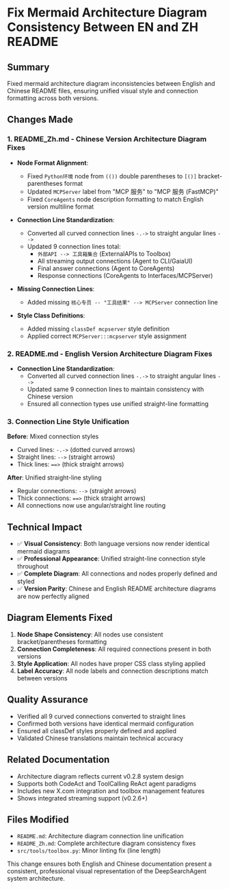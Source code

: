 # Fix Mermaid Architecture Diagram Consistency Between EN and ZH README

## Summary
Fixed mermaid architecture diagram inconsistencies between English and Chinese README files, ensuring unified visual style and connection formatting across both versions.

## Changes Made

### 1. README_Zh.md - Chinese Version Architecture Diagram Fixes
- **Node Format Alignment**: 
  - Fixed `Python环境` node from `(())` double parentheses to `[()]` bracket-parentheses format
  - Updated `MCPServer` label from "MCP 服务" to "MCP 服务 (FastMCP)" 
  - Fixed `CoreAgents` node description formatting to match English version multiline format

- **Connection Line Standardization**:
  - Converted all curved connection lines `-.->` to straight angular lines `-->`
  - Updated 9 connection lines total:
    - `外部API --> 工具箱集合` (ExternalAPIs to Toolbox)
    - All streaming output connections (Agent to CLI/GaiaUI)
    - Final answer connections (Agent to CoreAgents)
    - Response connections (CoreAgents to Interfaces/MCPServer)

- **Missing Connection Lines**:
  - Added missing `核心专员 -- "工具结果" --> MCPServer` connection line

- **Style Class Definitions**:
  - Added missing `classDef mcpserver` style definition
  - Applied correct `MCPServer:::mcpserver` style assignment

### 2. README.md - English Version Architecture Diagram Fixes  
- **Connection Line Standardization**: 
  - Converted all curved connection lines `-.->` to straight angular lines `-->`
  - Updated same 9 connection lines to maintain consistency with Chinese version
  - Ensured all connection types use unified straight-line formatting

### 3. Connection Line Style Unification
**Before**: Mixed connection styles
- Curved lines: `-.->` (dotted curved arrows)
- Straight lines: `-->` (straight arrows)
- Thick lines: `==>` (thick straight arrows)

**After**: Unified straight-line styling
- Regular connections: `-->` (straight arrows)
- Thick connections: `==>` (thick straight arrows)  
- All connections now use angular/straight line routing

## Technical Impact
- ✅ **Visual Consistency**: Both language versions now render identical mermaid diagrams
- ✅ **Professional Appearance**: Unified straight-line connection style throughout
- ✅ **Complete Diagram**: All connections and nodes properly defined and styled
- ✅ **Version Parity**: Chinese and English README architecture diagrams are now perfectly aligned

## Diagram Elements Fixed
1. **Node Shape Consistency**: All nodes use consistent bracket/parentheses formatting
2. **Connection Completeness**: All required connections present in both versions  
3. **Style Application**: All nodes have proper CSS class styling applied
4. **Label Accuracy**: All node labels and connection descriptions match between versions

## Quality Assurance
- Verified all 9 curved connections converted to straight lines
- Confirmed both versions have identical mermaid configuration
- Ensured all classDef styles properly defined and applied
- Validated Chinese translations maintain technical accuracy

## Related Documentation
- Architecture diagram reflects current v0.2.8 system design
- Supports both CodeAct and ToolCalling ReAct agent paradigms
- Includes new X.com integration and toolbox management features
- Shows integrated streaming support (v0.2.6+)

## Files Modified
- `README.md`: Architecture diagram connection line unification
- `README_Zh.md`: Complete architecture diagram consistency fixes
- `src/tools/toolbox.py`: Minor linting fix (line length)

This change ensures both English and Chinese documentation present a consistent, professional visual representation of the DeepSearchAgent system architecture.

